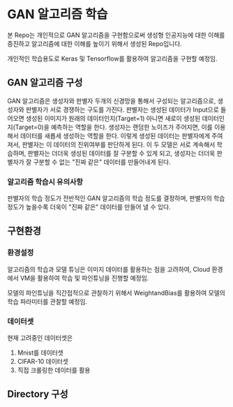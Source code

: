 # GAN 알고리즘 학습
본 Repo는 개인적으로 GAN 알고리즘을 구현함으로써 생성형 인공지능에 대한 이해를 증진하고 알고리즘에 대한 이해를 높이기 위해서 생성된 Repo입니다.

개인적인 학습용도로 Keras 및 Tensorflow를 활용하여 알고리즘을 구현할 예정임.

## GAN 알고리즘 구성

GAN 알고리즘은 생성자와 판별자 두개의 신경망을 통해서 구성되는 알고리즘으로, 생성자와 판별자가 서로 경쟁하는 구도를 가진다.
판별자는 생성된 데이터가 Input으로 들어오면 생성된 이미지가 원래의 데이터인지(Target=1) 아니면 새로이 생성된 데이터인지(Target=0)을 예측하는 역할을 한다.
생성자는 랜덤한 노이즈가 주어지면, 이를 이용해서 데이터를 새롭세 생성하는 역할을 한다.
이렇게 생성된 데이터는 판별자에게 주여져서, 판별자는 이 데이터의 진위여부를 판단하게 된다.
이 두 모델은 서로 계속해서 학습하며, 판별자는 더더욱 생성된 데이터를 잘 구분할 수 있게 되고, 생성자는 더더욱 판별자가 잘 구분할 수 없는 "진짜 같은" 데이터를 만들어내게 된다.

### 알고리즘 학습시 유의사항

판별자의 학습 정도가 전반적인 GAN 알고리즘의 학습 정도를 결정하며, 판별자의 학습 정도가 높을수록 더욱이 "진짜 같은" 데이터를 만들어 낼 수 있다.


## 구현환경
### 환경설정

알고리즘의 학습과 모델 튜닝은 이미지 데이터를 활용하는 점을 고려하여, Cloud 환경에서 VM을 활용하여 학습 및 파인튜닝을 진행할 예정임.

모델의 파인튜닝을 직간접적으로 관찰하기 위해서 WeightandBias를 활용하여 모델의 학습 파라미터를 관찰할 예정임.

### 데이터셋

현재 고려중인 데이터셋은

1. Mnist를 데이터셋
2. CIFAR-10 데이터셋
3. 직접 크롤링한 데이터를 활용

## Directory 구성
